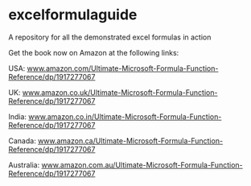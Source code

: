 # excelformulaguide
A repository for all the demonstrated excel formulas in action

Get the book now on Amazon at the following links:

USA: www.amazon.com/Ultimate-Microsoft-Formula-Function-Reference/dp/1917277067

UK: www.amazon.co.uk/Ultimate-Microsoft-Formula-Function-Reference/dp/1917277067

India: www.amazon.co.in/Ultimate-Microsoft-Formula-Function-Reference/dp/1917277067

Canada: www.amazon.ca/Ultimate-Microsoft-Formula-Function-Reference/dp/1917277067

Australia: www.amazon.com.au/Ultimate-Microsoft-Formula-Function-Reference/dp/1917277067
